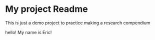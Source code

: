 # My project Readme

This is just a demo project to practice making a research compendium

hello!
My name is Eric!
